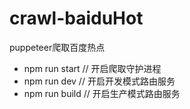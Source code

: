 # crawl-baiduHot
  puppeteer爬取百度热点
* npm run start  // 开启爬取守护进程
* npm run dev // 开启开发模式路由服务
* npm run build // 开启生产模式路由服务
